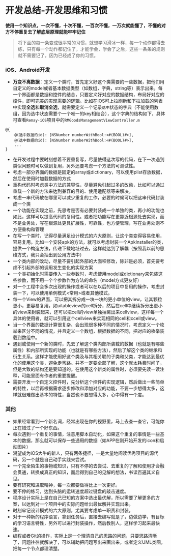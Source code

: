 # 开发总结-开发思维和习惯

**使用一个知识点，一次不懂，十次不懂，一百次不懂，一万次就能懂了，不懂的对方不停重复去了解底层原理就能牢牢记住**

> 将下面的每一条变成很平常的习惯，就想学习滑冰一样，每一个动作都得去练，只有每一个动作都记住了，才能学会，学会了之后，这些一条条的规则就不需要记了，因为已经成了你的习惯。

### iOS、Android开发
* **万变不离数据**：定义一个类时，首先定义好这个类需要的一些数据，把他们用自定义的model或者基本数据类型（如数组，字典，string等）表示出来。每一个界面都是数据和控件的结合，只要定义好对应的数据结构，布局好对应的控件，即可完美的实现需要的逻辑。比如在iOS可上拉刷新和下拉加载的列表中实现**全选**和**取消全选**，就需要定义一个记录`选中`状态的字典（不能使用数组，因为选中状态需要个一个唯一的key相结合），这个字典的结构如下，具体可查看`Remay-iOS`项目中的`RMGoodsManagementViewController.m`

```
@{ 
	@(选中数据的id): [NSNumber numberWithBool:<#(BOOL)#>],
	@(选中数据的id): [NSNumber numberWithBool:<#(BOOL)#>],
	...
}
```

* 在开发过程中要时刻想着不要重复写，尽量使得这次写的代码，在下一次遇到类似问题时可以做到复用，另外还要考虑一个方法的可测试性。
* 考虑一部分界面的数据是固定的array或dictionary，可以使用plist存放数据，然后在使用时加载数据的方式
* 重构代码时考虑类中方法的兼容性，尽量避免引起过多的改动，比如可以通过重载一个新的方法来达到兼容的目的、使用适配器等来解决。
* 考虑一串代码放在哪里可以减少重复的工作，必要的时候可以把这串代码封装成一个类
* 一个功能在实现之前，先思考是否有必要封装成一个单独的类，再小的功能也如此，这样可以提高代码的复用性。或者把功能写在更靠近根源处去实现，而不是业务处，写在根源处更具扩展性，可靠性，也方便管理，写在业务处则不方便重构和管理
* 在写一个类时，记得尽量满足设计模式的六大原则，让这个类变得容易使用，容易复用。比如一个安装apk的方法，就可以考虑封装一个ApkInstaller的类，提供一个构造方法，传递下载地址过去，这样就达到了解耦（按照我以前的思维方式，我只会抽出到公用方法中）
* 一个类内部的改动，尽量不要引起外部的大面积修改，除非是必须，首先要考虑不引起外部的调用发生变化的实现方案
* 一个类初始化时需要传入一些参数时，考虑使用model或dictionary来包装这些参数，而不用一个个参数作为方法的命名（model方式更友好）
* 对一个工程中会多次出现的操作或者可以在以后的项目中复用的操作，考虑封装一下，可以使用单例模式<常用>或者其他模式。
* 每一个View的界面，可以把其拆分成一块一块的更小单位的view，让其颗粒更小，更容易复用，如uitableview的cell拆分，然后在cell中继续拆分出更小的view来封装起来，还可以把cell的view单独抽离出来cellview，这样每一个具体的使用者，就可以引用这个cellview来实现相同的cell和ccell或view。
* 当一个界面的数据计算很复杂、会出现很多种不同的情况时，考虑定义一个枚举来区分不同的情况，并且定义一个数组，根据数据的不同，把对应的枚举装载到数组中。
* 遇到或使用一个新的类时，先去了解这个类内部所装载的数据（也就是有哪些属性）和内部所实现的功能（也就是有哪些方法），然后了解这个类的继承和衍生关系。这样才能使用好这个类及与其相关联的子类和父类，才能达到最优化的使用这个类，避免走弯路。并不一定要全部了解，这个就太耗费时间了，但是大致的结构还是要知道的。在使用这个新类的属性时，必须要先读一读注释，可能里面有作者的重要提醒。
* 需要开发一个自定义控件时，先分析这个控件的实现逻辑，然后做出一些简单的特性，以后再根据需求逐步修改和添加对应的功能，不要一步想得太多，这样就很难做出基本的特性，当然也不要想得太多，心中得有一个度。

### 其他
* 如果经常看到一个新名词，经常出现在你的视野里，马上去查一查它，可能你正在错过了一个好东西。 
* 每次遇到一个重复的事情，注意用脚本自动化，如果这个重复的事情是一些基本的数据，那么就可以保存一些通用的数据（如APP在刚开始开发的icon和启动图片）
* 渴望成为iOS大牛的新人，只有两条捷径，一是大量地阅读优秀项目的源代码，另一个就是自己动手实践来尝试。
* 一个完全陌生的事物或知识，只有不停的去尝试、去重复的了解和使用才会融会贯通，转换成真正的知识，而后得到自己的见解的想法，书读百遍其义自见。
* 要有研究和进取精神，每一次都要做得比上一次更好。
* 要不停的练习，达到头脑的运转速度超过键盘的敲击速度。
* 程序设计实际上是在自己已知的方案中选出最优解，所以需要了解更多的方案，以达到对一个项目中的实际问题给出最优解并实现出来。
* 时刻牢记设计模式的六大原则，尤其要考虑单一职责和封装。
* 对于一种新的程序语言，拿到任务后，直接去编写就是了，边做边学，有目标的学习语言特性，另外可以进行封装操作，然后教别人，这样学习起来最快速。
* 编程或者Git的操作，实际上是一个理清自己的思路的问题，只要思路清晰了，问题往往就解决了，可以辅助把问题写出来画出来，或者定义UML类图，把每一个节点都理清楚。
